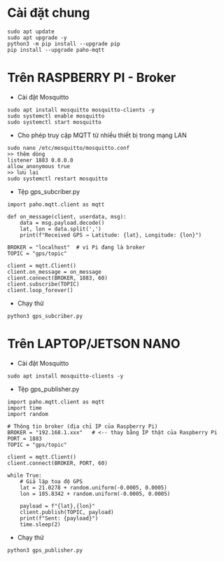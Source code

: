 # Cài đặt chung
```
sudo apt update
sudo apt upgrade -y
python3 -m pip install --upgrade pip
pip install --upgrade paho-mqtt
```
# Trên RASPBERRY PI - Broker
- Cài đặt Mosquitto
```
sudo apt install mosquitto mosquitto-clients -y
sudo systemctl enable mosquitto
sudo systemctl start mosquitto
```
- Cho phép truy cập MQTT từ nhiều thiết bị trong mạng LAN
```
sudo nano /etc/mosquitto/mosquitto.conf
>> thêm dòng
listener 1883 0.0.0.0
allow_anonymous true
>> lưu lại
sudo systemctl restart mosquitto
```
- Tệp gps_subcriber.py
```
import paho.mqtt.client as mqtt

def on_message(client, userdata, msg):
    data = msg.payload.decode()
    lat, lon = data.split(',')
    print(f"Received GPS → Latitude: {lat}, Longitude: {lon}")

BROKER = "localhost"  # vì Pi đang là broker
TOPIC = "gps/topic"

client = mqtt.Client()
client.on_message = on_message
client.connect(BROKER, 1883, 60)
client.subscribe(TOPIC)
client.loop_forever()
```
- Chạy thử
```
python3 gps_subcriber.py
```

# Trên LAPTOP/JETSON NANO
- Cài đặt Mosquitto
```
sudo apt install mosquitto-clients -y
```
- Tệp gps_publisher.py
```
import paho.mqtt.client as mqtt
import time
import random

# Thông tin broker (địa chỉ IP của Raspberry Pi)
BROKER = "192.168.1.xxx"   # <-- thay bằng IP thật của Raspberry Pi
PORT = 1883
TOPIC = "gps/topic"

client = mqtt.Client()
client.connect(BROKER, PORT, 60)

while True:
    # Giả lập toạ độ GPS
    lat = 21.0278 + random.uniform(-0.0005, 0.0005)
    lon = 105.8342 + random.uniform(-0.0005, 0.0005)

    payload = f"{lat},{lon}"
    client.publish(TOPIC, payload)
    print(f"Sent: {payload}")
    time.sleep(2)
```
- Chạy thử
```
python3 gps_publisher.py
```

